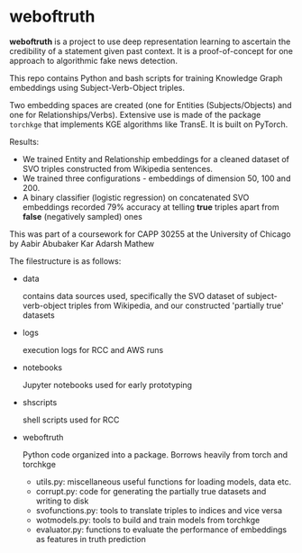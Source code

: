 # weboftruth

**weboftruth** is a project to use deep representation learning to ascertain the credibility of a statement given past context. It is a proof-of-concept for one approach to algorithmic fake news detection.

This repo contains Python and bash scripts for training Knowledge Graph embeddings using Subject-Verb-Object triples.

Two embedding spaces are created (one for Entities (Subjects/Objects) and one for Relationships/Verbs). Extensive use is made of the package `torchkge` that implements KGE algorithms like TransE. It is built on PyTorch.

Results:
- We trained Entity and Relationship embeddings for a cleaned dataset of SVO triples constructed from Wikipedia sentences.
- We trained three configurations - embeddings of dimension 50, 100 and 200.
- A binary classifier (logistic regression) on concatenated SVO embeddings recorded 79% accuracy at telling **true** triples apart from **false** (negatively sampled) ones

This was part of a coursework for CAPP 30255 at the University of Chicago by Aabir Abubaker Kar Adarsh Mathew

The filestructure is as follows:

- data

  contains data sources used, specifically the SVO dataset of subject-verb-object triples from Wikipedia, and our constructed 'partially true' datasets
- logs

  execution logs for RCC and AWS runs
- notebooks

  Jupyter notebooks used for early prototyping
- shscripts

  shell scripts used for RCC
- weboftruth

  Python code organized into a package. Borrows heavily from torch and torchkge
  - utils.py: miscellaneous useful functions for loading models, data etc.
  - corrupt.py: code for generating the partially true datasets and writing to disk
  - svofunctions.py: tools to translate triples to indices and vice versa
  - wotmodels.py: tools to build and train models from torchkge
  - evaluator.py: functions to evaluate the performance of embeddings as features in truth prediction


